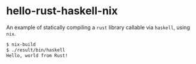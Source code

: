 hello-rust-haskell-nix
======================

An example of statically compiling a `rust` library callable via `haskell`, using `nix`.

```bash
$ nix-build
$ ./result/bin/haskell
Hello, world from Rust!
```